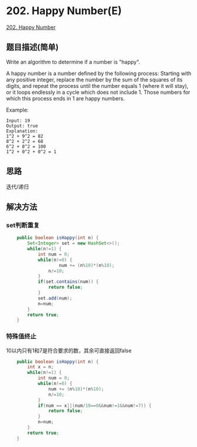 # 202. Happy Number(E)
[202. Happy Number](https://leetcode-cn.com/problems/happy-number/)

## 题目描述\(简单\)

Write an algorithm to determine if a number is "happy".

A happy number is a number defined by the following process: Starting with any positive integer, replace the number by the sum of the squares of its digits, and repeat the process until the number equals 1 \(where it will stay\), or it loops endlessly in a cycle which does not include 1. Those numbers for which this process ends in 1 are happy numbers.

Example:

```
Input: 19
Output: true
Explanation: 
1^2 + 9^2 = 82
8^2 + 2^2 = 68
6^2 + 8^2 = 100
1^2 + 0^2 + 0^2 = 1
```

## 思路

迭代/递归

## 解决方法

### set判断重复

```java
    public boolean isHappy(int n) {
        Set<Integer> set = new HashSet<>();
        while(n!=1) {
            int num = 0;
            while(n!=0) {
                    num += (n%10)*(n%10);
                n/=10;
            }
            if(set.contains(num)) {
                return false;
            }
            set.add(num);
            n=num;
        }
        return true;
    }
```

### 特殊值终止
10以内只有1和7是符合要求的数，其余可直接返回false

```java
    public boolean isHappy(int n) {
        int x = n;
    	while(n!=1) {
        	int num = 0;
        	while(n!=0) {
        		num += (n%10)*(n%10);
        		n/=10;
        	}
        	if(num == x||(num/10==0&&num!=1&&num!=7)) {
        		return false;
        	}
        	n=num;
        }
    	return true;
    }
```





